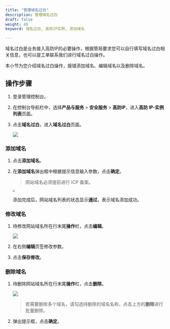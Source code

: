 ```yaml
---
title: "管理域名过白"
description: 管理域名过白
draft: false
weight: 40
keyword: 域名过白, 高防IP实例, 添加域名

---
```


域名过白是业务接入高防IP的必要操作，根据管局要求您可以自行填写域名过白相关信息，也可以提工单联系我们进行域名过白操作。

本小节为您介绍域名过白操作，报错添加域名、编辑域名以及删除域名。

## 操作步骤

1. 登录管理控制台。

2. 在控制台导航栏中，选择**产品与服务** > **安全服务** > **高防IP**，进入**高防 IP-实例列表**页面。

3. 点击**域名过白**，进入**域名过白**页面。

   ![](../../_images/domain_defense_01.png)

### 添加域名

1. 点击**添加域名**。

2. 在**添加域名**弹出框中根据提示信息输入参数，点击**确定**。

   > 网站域名必须提前进行 ICP 备案。

   <img src="../../_images/domain_defense_02.png" style="zoom:40%;" />

   添加完成后，网站域名列表的状态显示**通过**，表示域名添加成功。

### 修改域名

1. 待修改网站域名所在行末尾**操作**栏，点击**编辑**。

   ![](../../_images/domain_defense_03.png)

2. 在右侧**编辑**页签修改参数。

3. 点击**保存修改**。

### 删除域名

1. 待删除网站域名所在行末尾**操作**栏，点击**删除**。

   ![](../../_images/domain_defense_04.png)

   > 若需要删除多个域名，请勾选待删除的域名名称，点击上方的**删除**进行批量删除。

2. 弹出提示框，点击**确定**。